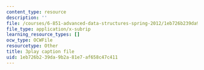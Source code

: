 ```yaml
---
content_type: resource
description: ''
file: /courses/6-851-advanced-data-structures-spring-2012/1eb726b239da9b2a81e7af658c47c411_0rCFkuQS968.srt
file_type: application/x-subrip
learning_resource_types: []
ocw_type: OCWFile
resourcetype: Other
title: 3play caption file
uid: 1eb726b2-39da-9b2a-81e7-af658c47c411
---
```

